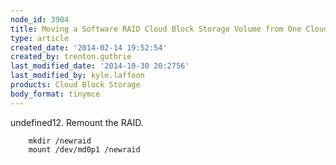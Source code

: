 ```yaml
---
node_id: 3904
title: Moving a Software RAID Cloud Block Storage Volume from One Cloud Server to Another
type: article
created_date: '2014-02-14 19:52:54'
created_by: trenton.guthrie
last_modified_date: '2014-10-30 20:2756'
last_modified_by: kyle.laffoon
products: Cloud Block Storage
body_format: tinymce
---
```


undefined12. Remount the RAID.

        mkdir /newraid
        mount /dev/md0p1 /newraid

